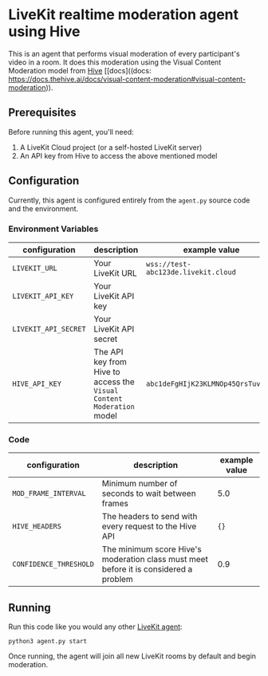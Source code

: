 # LiveKit realtime moderation agent using Hive

This is an agent that performs visual moderation of every participant's video in a room.  It does this moderation using the Visual Content Moderation model from [Hive](https://thehive.ai) [[docs]((docs: https://docs.thehive.ai/docs/visual-content-moderation#visual-content-moderation)).

## Prerequisites

Before running this agent, you'll need:

1. A LiveKit Cloud project (or a self-hosted LiveKit server)
2. An API key from Hive to access the above mentioned model

## Configuration

Currently, this agent is configured entirely from the `agent.py` source code and the environment.

### Environment Variables

| configuration | description | example value |
|---------------|-------------|---------------|
| `LIVEKIT_URL` | Your LiveKit URL | `wss://test-abc123de.livekit.cloud` |
| `LIVEKIT_API_KEY` | Your LiveKit API key | |
| `LIVEKIT_API_SECRET` | Your LiveKit API secret | |
| `HIVE_API_KEY` | The API key from Hive to access the `Visual Content Moderation` model | `abc1deFgHIjK23KLMNOp45QrsTuv6wx8` |

### Code

| configuration | description | example value |
|---------------|-------------|---------------|
| `MOD_FRAME_INTERVAL` | Minimum number of seconds to wait between frames | 5.0 |
| `HIVE_HEADERS` | The headers to send with every request to the Hive API | `{}` |
| `CONFIDENCE_THRESHOLD` | The minimum score Hive's moderation class must meet before it is considered a problem | 0.9 |

## Running

Run this code like you would any other [LiveKit agent](https://docs.livekit.io/agents/build/anatomy/#starting-the-worker):

```
python3 agent.py start
```

Once running, the agent will join all new LiveKit rooms by default and begin moderation.
